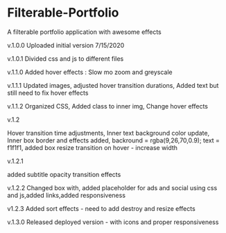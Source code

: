 # Filterable-Portfolio
A filterable portfolio application with awesome effects

v.1.0.0
Uploaded initial version 7/15/2020

v.1.0.1
Divided css and js to different files

v.1.1.0
Added hover effects : Slow mo zoom and greyscale

v.1.1.1 
Updated images,
adjusted hover transition durations,
Added text but still need to fix hover effects

v.1.1.2
Organized CSS,
Added class to inner img,
Change hover effects

v.1.2

Hover transition time adjustments,
Inner text background color update,
Inner box border and effects added,
backround = rgba(9,26,70,0.9);
text = f1f1f1,
added box resize transition on hover - increase width

v.1.2.1

added subtitle opacity transition effects

v.1.2.2
Changed box with, added placeholder for ads and social using css and js,added links,added responsiveness

v1.2.3
Added sort effects - need to add destroy and resize effects

v.1.3.0
Released deployed version - with icons and proper responsiveness